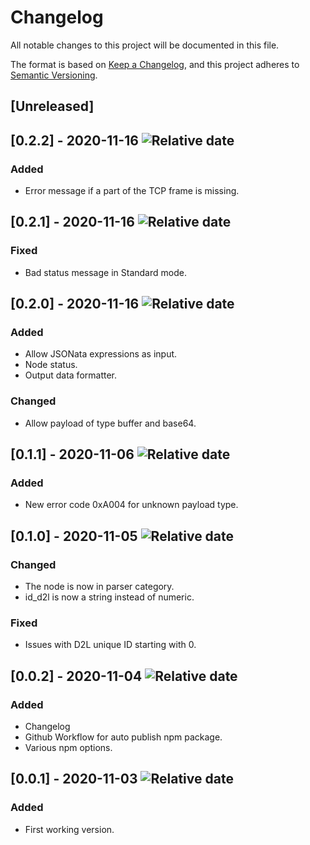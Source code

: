 # Changelog

All notable changes to this project will be documented in this file.

The format is based on [Keep a Changelog](https://keepachangelog.com/en/1.0.0/),
and this project adheres to [Semantic Versioning](https://semver.org/spec/v2.0.0.html).

## [Unreleased]

## [0.2.2] - 2020-11-16 ![Relative date](https://img.shields.io/date/1605546807?label=)
### Added
- Error message if a part of the TCP frame is missing. 

## [0.2.1] - 2020-11-16 ![Relative date](https://img.shields.io/date/1605543464?label=)
### Fixed
- Bad status message in Standard mode.

## [0.2.0] - 2020-11-16 ![Relative date](https://img.shields.io/date/1605541033?label=)
### Added
- Allow JSONata expressions as input.
- Node status.
- Output data formatter.
### Changed
- Allow payload of type buffer and base64.

## [0.1.1] - 2020-11-06 ![Relative date](https://img.shields.io/date/1604690140?label=)
### Added
- New error code 0xA004 for unknown payload type.

## [0.1.0] - 2020-11-05 ![Relative date](https://img.shields.io/date/1604531360?label=)
### Changed
- The node is now in parser category.
- id_d2l is now a string instead of numeric.
### Fixed 
- Issues with D2L unique ID starting with 0.

## [0.0.2] - 2020-11-04 ![Relative date](https://img.shields.io/date/1604504235?label=)
### Added
- Changelog
- Github Workflow for auto publish npm package.
- Various npm options.

## [0.0.1] - 2020-11-03 ![Relative date](https://img.shields.io/date/1604449693?label=)
### Added
- First working version.